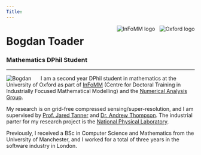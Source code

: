```yaml
---
Title: 
---
```


<img src="/img/oxlogo.png" style="max-height:68px;min-width:40px;float:right;" alt="Oxford logo" />
<img src="/img/InFoMM.png" style="max-height:68px;min-width:40px;float:right;margin-right:12px;margin-bottom:17px;" alt="InFoMM logo" />


# Bogdan Toader
### Mathematics DPhil Student


---

<img src="/img/me_square.png" style="max-width:25%;min-width:40px;float:left;margin-right:5%;border-radius:4%" alt="Bogdan" />


I am a second year DPhil student in mathematics at 
the University of Oxford as part of 
[InFoMM](https://www.maths.ox.ac.uk/study-here/postgraduate-study/industrially-focused-mathematical-modelling-epsrc-cdt) (Centre for Doctoral Training in Industrially Focused Mathematical Modelling)
 and the [Numerical Analysis Group](https://www.maths.ox.ac.uk/groups/numerical-analysis).

My research is on grid-free compressed sensing/super-resolution, and I am supervised by 
[Prof. Jared Tanner](https://people.maths.ox.ac.uk/tanner/) and 
[Dr. Andrew Thompson](https://people.maths.ox.ac.uk/thompson/). The industrial parter for my research project is the 
[National Physical Laboratory](http://www.npl.co.uk/).

Previously, I received a BSc in Computer Science and Mathematics from 
the University of Manchester, and I worked for a total of three years
in the software industry in London.

 




